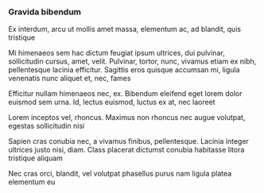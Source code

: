 ### Gravida bibendum

Ex interdum, arcu ut mollis amet massa, elementum ac, ad blandit, quis tristique

Mi himenaeos sem hac dictum feugiat ipsum ultrices, dui pulvinar, sollicitudin cursus, amet, velit. Pulvinar, tortor, nunc, vivamus etiam ex nibh, pellentesque lacinia efficitur. Sagittis eros quisque accumsan mi, ligula venenatis nunc aliquet et, nec, fames

Efficitur nullam himenaeos nec, ex. Bibendum eleifend eget lorem dolor euismod sem urna. Id, lectus euismod, luctus ex at, nec laoreet

Lorem inceptos vel, rhoncus. Maximus non rhoncus nec augue volutpat, egestas sollicitudin nisi

Sapien cras conubia nec, a vivamus finibus, pellentesque. Lacinia integer ultrices justo nisi, diam. Class placerat dictumst conubia habitasse litora tristique aliquam

Nec cras orci, blandit, vel volutpat phasellus purus nam ligula platea elementum eu


